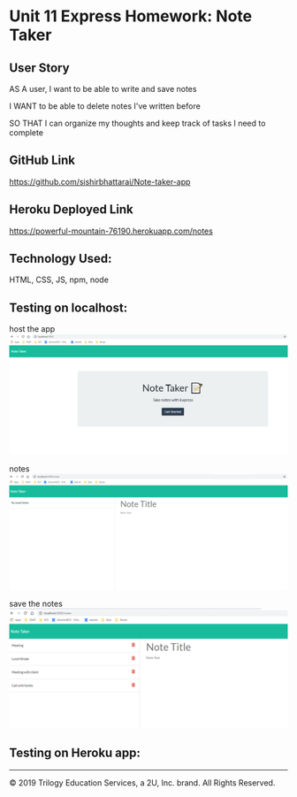 # Unit 11 Express Homework: Note Taker

## User Story

AS A user, I want to be able to write and save notes

I WANT to be able to delete notes I've written before

SO THAT I can organize my thoughts and keep track of tasks I need to complete

## GitHub Link

https://github.com/sishirbhattarai/Note-taker-app

## Heroku Deployed Link

https://powerful-mountain-76190.herokuapp.com/notes

## Technology Used:
HTML, CSS, JS, npm, node


## Testing on localhost:

 host the app
![Image](./public/assets/Capture1.PNG)

 notes
![Image](./public/assets/Capture2.PNG)

 save the notes
![Image](./public/assets/Capture3.PNG)


## Testing on Heroku app:



- - -
© 2019 Trilogy Education Services, a 2U, Inc. brand. All Rights Reserved.
